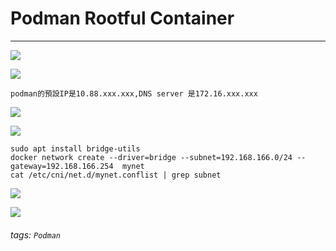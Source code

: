 # Podman Rootful Container

---

![](https://i.imgur.com/SC7cWIE.jpg)

![](https://i.imgur.com/em4ceri.jpg)

`podman的預設IP是10.88.xxx.xxx,DNS server 是172.16.xxx.xxx`

![](https://i.imgur.com/IVaVMKN.jpg)

![](https://i.imgur.com/KhZv5KA.jpg)

```
sudo apt install bridge-utils
docker network create --driver=bridge --subnet=192.168.166.0/24 --gateway=192.168.166.254  mynet
cat /etc/cni/net.d/mynet.conflist | grep subnet
```

![](https://i.imgur.com/q80GE8s.jpg)

![](https://i.imgur.com/kUIidJK.jpg)

###### tags: `Podman`
